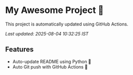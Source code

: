 # My Awesome Project 🚀

This project is automatically updated using GitHub Actions.

_Last updated: 2025-08-04 10:32:25 IST_

## Features
- Auto-update README using Python 🐍
- Auto Git push with GitHub Actions 🤖
